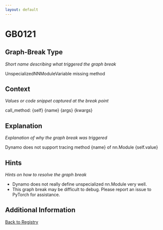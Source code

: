 ```yaml
---
layout: default
---
```

# GB0121

## Graph-Break Type
*Short name describing what triggered the graph break*

UnspecializedNNModuleVariable missing method

## Context
*Values or code snippet captured at the break point*

call_method: {self} {name} {args} {kwargs}

## Explanation
*Explanation of why the graph break was triggered*

Dynamo does not support tracing method {name} of nn.Module {self.value}

## Hints
*Hints on how to resolve the graph break*

- Dynamo does not really define unspecialized nn.Module very well.
- This graph break may be difficult to debug. Please report an issue to PyTorch for assistance.


## Additional Information

<!-- ADDITIONAL INFORMATION START - Add custom information below this line -->

<!-- ADDITIONAL INFORMATION END -->

[Back to Registry](../index.html)
